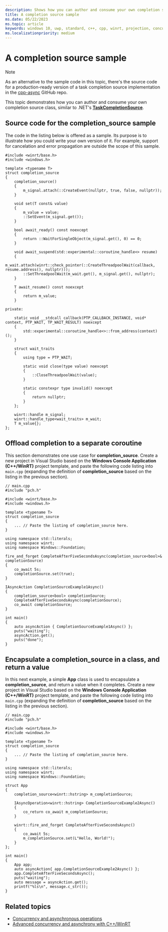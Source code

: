 ```yaml
---
description: Shows how you can author and consume your own completion source class.
title: A completion source sample
ms.date: 05/22/2023
ms.topic: article
keywords: windows 10, uwp, standard, c++, cpp, winrt, projection, concurrency, async, asynchronous, asynchrony, TaskCompletionSource
ms.localizationpriority: medium
---
```


# A completion source sample

> [!NOTE]
> As an alternative to the sample code in this topic, there's the source code for a production-ready version of a task completion source implementation in the [cpp-async](https://github.com/Microsoft/cpp-async) GitHub repo.

This topic demonstrates how you can author and consume your own completion source class, similar to .NET's [**TaskCompletionSource**](/dotnet/api/system.threading.tasks.taskcompletionsource-1).

## Source code for the **completion_source** sample

The code in the listing below is offered as a sample. Its purpose is to illustrate how you could write your own version of it. For example, support for cancelation and error propagation are outside the scope of this sample.

```cppwinrt
#include <winrt/base.h>
#include <windows.h>

template <typename T>
struct completion_source
{
    completion_source()
    {
        m_signal.attach(::CreateEvent(nullptr, true, false, nullptr));
    }

    void set(T const& value)
    {
        m_value = value;
        ::SetEvent(m_signal.get());
    }

    bool await_ready() const noexcept
    {
        return ::WaitForSingleObject(m_signal.get(), 0) == 0;
    }

    void await_suspend(std::experimental::coroutine_handle<> resume)
    {
        m_wait.attach(winrt::check_pointer(::CreateThreadpoolWait(callback, resume.address(), nullptr)));
        ::SetThreadpoolWait(m_wait.get(), m_signal.get(), nullptr);
    }

    T await_resume() const noexcept
    {
        return m_value;
    }

private:

    static void __stdcall callback(PTP_CALLBACK_INSTANCE, void* context, PTP_WAIT, TP_WAIT_RESULT) noexcept
    {
        std::experimental::coroutine_handle<>::from_address(context)();
    }

    struct wait_traits
    {
        using type = PTP_WAIT;

        static void close(type value) noexcept
        {
            ::CloseThreadpoolWait(value);
        }

        static constexpr type invalid() noexcept
        {
            return nullptr;
        }
    };

    winrt::handle m_signal;
    winrt::handle_type<wait_traits> m_wait;
    T m_value{};
};
```

## Offload completion to a separate coroutine

This section demonstrates one use case for **completion_source**. Create a new project in Visual Studio based on the **Windows Console Application (C++/WinRT)** project template, and paste the following code listing into `main.cpp` (expanding the definition of **completion_source** based on the listing in the previous section).

```cppwinrt
// main.cpp
#include "pch.h"

#include <winrt/base.h>
#include <windows.h>

template <typename T>
struct completion_source
{
    ... // Paste the listing of completion_source here.
}

using namespace std::literals;
using namespace winrt;
using namespace Windows::Foundation;

fire_and_forget CompleteAfterFiveSecondsAsync(completion_source<bool>& completionSource)
{
    co_await 5s;
    completionSource.set(true);
}

IAsyncAction CompletionSourceExample1Async()
{
    completion_source<bool> completionSource;
    CompleteAfterFiveSecondsAsync(completionSource);
    co_await completionSource;
}

int main()
{
    auto asyncAction { CompletionSourceExample1Async() };
    puts("waiting");
    asyncAction.get();
    puts("done");
}
```

## Encapsulate a **completion_source** in a class, and return a value

In this next example, a simple **App** class is used to encapsulate a **completion_source**, and return a value when it completes. Create a new project in Visual Studio based on the **Windows Console Application (C++/WinRT)** project template, and paste the following code listing into `main.cpp` (expanding the definition of **completion_source** based on the listing in the previous section).

```cppwinrt
// main.cpp
#include "pch.h"

#include <winrt/base.h>
#include <windows.h>

template <typename T>
struct completion_source
{
    ... // Paste the listing of completion_source here.
}

using namespace std::literals;
using namespace winrt;
using namespace Windows::Foundation;

struct App
{
    completion_source<winrt::hstring> m_completionSource;

    IAsyncOperation<winrt::hstring> CompletionSourceExample2Async()
    {
        co_return co_await m_completionSource;
    }

    winrt::fire_and_forget CompleteAfterFiveSecondsAsync()
    {
        co_await 5s;
        m_completionSource.set(L"Hello, World!");
    }
};

int main()
{
    App app;
    auto asyncAction{ app.CompletionSourceExample2Async() };
    app.CompleteAfterFiveSecondsAsync();
    puts("waiting");
    auto message = asyncAction.get();
    printf("%ls\n", message.c_str());
}
```

## Related topics
* [Concurrency and asynchronous operations](concurrency.md)
* [Advanced concurrency and asynchrony with C++/WinRT](concurrency-2.md)
